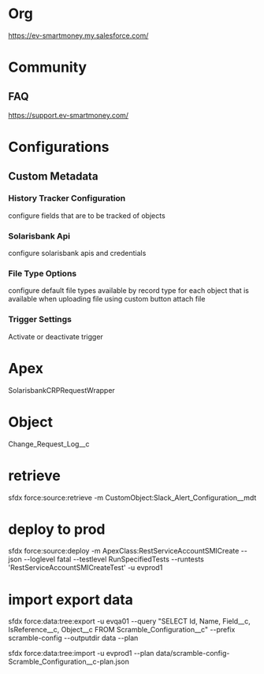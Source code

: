 # Org
https://ev-smartmoney.my.salesforce.com/
# Community 
## FAQ
https://support.ev-smartmoney.com/

# Configurations

## Custom Metadata

### History Tracker Configuration
configure fields that are to be tracked of objects

### Solarisbank Api
configure solarisbank apis and credentials

### File Type Options
configure default file types available by record type for each object that is available when uploading file using custom button attach file

### Trigger Settings
Activate or deactivate trigger



# Apex
SolarisbankCRPRequestWrapper

# Object
Change_Request_Log__c


# retrieve
sfdx force:source:retrieve -m CustomObject:Slack_Alert_Configuration__mdt

# deploy to prod
sfdx force:source:deploy -m ApexClass:RestServiceAccountSMICreate --json --loglevel fatal  --testlevel RunSpecifiedTests --runtests 'RestServiceAccountSMICreateTest' -u evprod1

# import export data
sfdx force:data:tree:export -u evqa01 --query "SELECT Id, Name, Field__c, IsReference__c, Object__c FROM Scramble_Configuration__c" --prefix scramble-config --outputdir data --plan

sfdx force:data:tree:import -u evprod1 --plan data/scramble-config-Scramble_Configuration__c-plan.json
